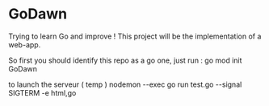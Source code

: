 # GoDawn
Trying to learn Go and improve ! 
This project will be the implementation of a web-app.

So first you should identify this repo as a go one, just run :
go mod init GoDawn

to launch the serveur ( temp )
nodemon --exec go run test.go --signal SIGTERM -e html,go
